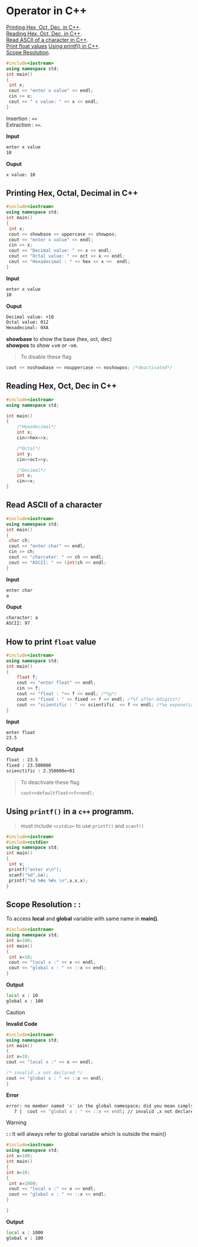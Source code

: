 # Operator in C++

[Printing Hex, Oct, Dec, in C++](#printing-hex-octal-decimal-in-c).  
[Reading Hex, Oct, Dec, in C++](#reading-hex-oct-dec-in-c).  
[Read ASCII of a character in C++](#read-ascii-of-a-character).  
[Print float values](#how-to-print-float-value)
[Using printf() in C++](#using-printf-in-a-c-programm).   
[Scope Resolution](#scope-resolution--).

```c++
#include<iostream>
using namespace std;
int main()
{
 int x;
 cout << "enter x value" << endl;
 cin >> x;
 cout << " x value: " << x << endl;
}
```
Insertion  : `<<`   
Extraction : `>>`.  

**Input**
```sh
enter x value
10
```
**Ouput**
```sh
x value: 10
```

## Printing Hex, Octal, Decimal in C++

```c++
#include<iostream>
using namespace std;
int main()
{
 int x;
 cout << showbase << uppercase << showpos;
 cout << "enter x value" << endl;
 cin >> x;
 cout << "Decimal value: " << x << endl;
 cout << "Octal value: " << oct << x << endl;
 cout << "Hexadecimal : " << hex << x <<  endl;
}
```

**Input**
```sh
enter x value
10
```
**Ouput**
```sh
Decimal value: +10
Octal value: 012
Hexadecimal: 0XA
```

**showbase** to show the base (hex, oct, dec)  
**showpos** to show +ve or -ve.   

>To disable these flag

```c++
cout << noshowbase << nouppercase << noshowpos; /*deactivated*/
```

## Reading Hex, Oct, Dec in C++

```c++
#include<iostream>
using namespace std;

int main()
{
    /*Hexadecimal*/
    int x;
    cin>>hex>>x;

    /*Octal*/
    int y;
    cin>>oct>>y;

    /*Decimal*/
    int x;
    cin>>x;
}
```

## Read ASCII of a character

```c++
#include<iostream>
using namespace std;
int main()
{
 char ch;
 cout << "enter char" << endl;
 cin >> ch;
 cout << "charcater: " << ch << endl;
 cout << "ASCII: " << (int)ch << endl;
}
```

**Input**
```sh
enter char
a
```
**Ouput**
```sh
character: a
ASCII: 97
```

## How to print `float` value

```c++
#include<iostream>
using namespace std;
int main()
{
    float f;
    cout << "enter float" << endl;
    cin >> f;
    cout << "float : "<< f << endl; /*%g*/
    cout << "fixed : " << fixed << f << endl; /*%f after.6digits*/
    cout << "scientific : " << scientific  << f << endl; /*%e exponetial*/
}
```

**Input**
```sh
enter float
23.5
```

**Output**
```sh
float : 23.5
fixed : 23.500000
scienctific : 2.350000e+01
``` 

>To deactivate these flag
>   ```c++
>   cout<<defaultfloat<<f<<endl;
>   ```

## Using `printf()` in a `c++` programm.

>must include `<cstdio>` to use `printf()` and `scanf()`

```c++
#include<iostream>
#include<cstdio>
using namespace std;
int main()
{
 int x;
 printf("enter x\n");
 scanf("%d",&x);
 printf("%d %#o %#x \n",x,x,x);
}
```

## Scope Resolution : :

To access **local** and **global** variable with same name in **main()**.

```c++
#include<iostream>
using namespace std;
int x=100;
int main()
{
 int x=10;
 cout << "local x :" << x << endl;
 cout << "global x : " << ::x << endl;
}
```
**Output**
```sh
local x : 10
global x : 100
```

>[!CAUTION]  
>**Invalid Code**
>```cpp
>#include<iostream>
>using namespace std;
>int main()
>{
> int x=10;
> cout << "local x :" << x << endl;
>
> /* invalid ,x not declared */
> cout << "global x : " << ::x << endl; 
>}
>```
>**Error**
>```sh
>error: no member named 'x' in the global namespace; did you mean simply 'x'?
>    7 |  cout << "global x : " << ::x << endl; // invalid ,x not declared
>```


>[!WARNING]   
>**: :** It will always refer to global variable which is outside the main()
>```c++
>#include<iostream>
>using namespace std;
>int x=100;
>int main()
>{
> int x=10;
> {
>  int x=1000;
>  cout << "local x :" << x << endl;
>  cout << "global x : " << ::x << endl;
> }
>
>}
>```
>**Output**
>```sh
>local x : 1000
>global x : 100
>```
